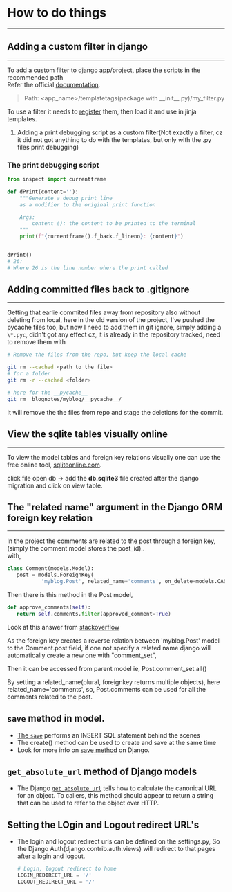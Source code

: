 # How to do things

---

## Adding a custom filter in django

---

To add a custom filter to django app/project, place the scripts in the recommended path\
Refer the official [documentation](https://docs.djangoproject.com/en/3.1/howto/custom-template-tags/).

> Path: <app_name>/templatetags(package with \_\_init\_\_.py)/my_filter.py

To use a filter it needs to [register](https://docs.djangoproject.com/en/3.1/howto/custom-template-tags/#registering-custom-filters) them, then load it and use in jinja templates.

1. Adding a print debugging script as a custom filter(Not exactly a filter, cz it did not got anything to do with the templates, but only with the .py files print debugging)

### The print debugging script

```python
from inspect import currentframe

def dPrint(content=''):
    """Generate a debug print line
    as a modifier to the original print function

    Args:
        content (): the content to be printed to the terminal
    """
    print(f"{currentframe().f_back.f_lineno}: {content}")


dPrint()
# 26:
# Where 26 is the line number where the print called

```

## Adding committed files back to .gitignore

---

Getting that earlie commited files away from repository also without deleting from local, here in the old version of the project, I've pushed the pycache files too, but now I need to add them in git ignore, simply adding a `\*.pyc`, didn't got any effect cz, it is already in the repository tracked,
need to remove them with

```bash
# Remove the files from the repo, but keep the local cache

git rm --cached <path to the file>
# for a folder
git rm -r --cached <folder>

# here for the __pycache__
git rm  blognotes/myblog/__pycache__/

```

It will remove the the files from repo and stage the deletions for the commit.

## View the sqlite tables visually online

---

To view the model tables and foreign key relations visually one can use the free online tool,
[sqliteonline.com](https://sqliteonline.com/).

click file open db -> add the **db.sqlite3** file created after the django migration and click on view table.

## The "related name" argument in the Django ORM foreign key relation

---

In the project the comments are related to the post through a foreign key, (simply the comment model stores the post_id)..\
with,

```python
class Comment(models.Model):
   post = models.ForeignKey(
           'myblog.Post', related_name='comments', on_delete=models.CASCADE)
```

Then there is this method in the Post model,

```python
def approve_comments(self):
   return self.comments.filter(approved_comment=True)
```

Look at this answer from [stackoverflow](https://stackoverflow.com/a/2642645/12167598)

As the foreign key creates a reverse relation between 'myblog.Post' model to the Comment.post field, if one not specify a related name django will automatically create a new one with "comment_set",

Then it can be accessed from parent model ie, Post.comment_set.all()

By setting a related_name(plural, foreignkey returns multiple objects), here related_name='comments',
so, Post.comments can be used for all the comments related to the post.

## `save` method in model.

* [The `save`](https://docs.djangoproject.com/en/3.1/topics/db/queries/#creating-objects) performs an INSERT SQL statement behind the scenes
* The create() method can be used to create and save at the same time
* Look for more info on [save method](https://docs.djangoproject.com/en/3.1/ref/models/instances/#saving-objects) on Django.

## `get_absolute_url` method of Django models

* The Django [`get_absolute_url`](https://docs.djangoproject.com/en/3.1/ref/models/instances/#get-absolute-url) tells how to calculate the canonical URL for an object. To callers, this method should appear to return a string that can be used to refer to the object over HTTP.

## Setting the LOgin and Logout redirect URL's

* The login and logout redirect urls can be defined on the settings.py, So the Django Auth(django.contrib.auth.views) will redirect to that pages after a login and logout.

  ```python
  # Login, logout redirect to home
  LOGIN_REDIRECT_URL = '/'
  LOGOUT_REDIRECT_URL = '/'
  ```